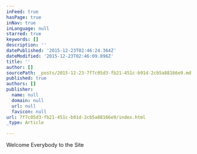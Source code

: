```yaml
---
inFeed: true
hasPage: true
inNav: true
inLanguage: null
starred: true
keywords: []
description: ''
datePublished: '2015-12-23T02:46:24.364Z'
dateModified: '2015-12-23T02:46:09.896Z'
title: ''
author: []
sourcePath: _posts/2015-12-23-7f7c05d3-fb21-451c-b91d-2cb5a88166e9.md
published: true
authors: []
publisher:
  name: null
  domain: null
  url: null
  favicon: null
url: 7f7c05d3-fb21-451c-b91d-2cb5a88166e9/index.html
_type: Article

---
```

Welcome Everybody to the Site